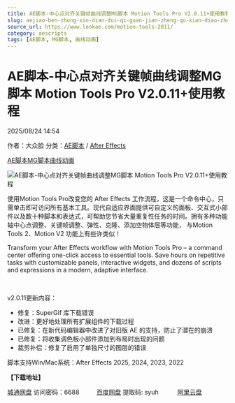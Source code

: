 ```yaml
---
title: AE脚本-中心点对齐关键帧曲线调整MG脚本 Motion Tools Pro V2.0.11+使用教程
slug: aejiao-ben-zhong-xin-dian-dui-qi-guan-jian-zheng-qu-xian-diao-zheng-mgjiao-ben-motion-tools-pro-v2-0-11-shi-yong-jiao-cheng
source_url: https://www.lookae.com/motion-tools-2011/
category: aescripts
tags: [AE脚本, MG脚本, 曲线动画]
---
```

# AE脚本-中心点对齐关键帧曲线调整MG脚本 Motion Tools Pro V2.0.11+使用教程

2025/08/24 14:54

作者：大众脸
分类：[AE脚本](https://www.lookae.com/after-effects/aescripts/) / [After Effects](https://www.lookae.com/after-effects/)

[AE脚本](https://www.lookae.com/tag/ae%e8%84%9a%e6%9c%ac/)[MG脚本](https://www.lookae.com/tag/mg%e8%84%9a%e6%9c%ac/)[曲线动画](https://www.lookae.com/tag/%e6%9b%b2%e7%ba%bf%e5%8a%a8%e7%94%bb/)

![AE脚本-中心点对齐关键帧曲线调整MG脚本 Motion Tools Pro V2.0.11+使用教程](https://www.lookae.com/wp-content/uploads/2025/06/Motion-Tools-Pro-206.jpg "AE脚本-中心点对齐关键帧曲线调整MG脚本 Motion Tools Pro V2.0.11+使用教程-LookAE.com")

使用Motion Tools Pro改变您的 After Effects 工作流程，这是一个命令中心，只需单击即可访问所有基本工具。现代自适应界面提供可自定义的面板、交互式小部件以及数十种脚本和表达式，可帮助您节省大量重复性任务的时间。拥有多种功能轴中心点调整、关键帧调整、弹性、克隆、添加空物体层等功能， 与Motion Tools 2、Motion V2 功能上有些许类似！

Transform your After Effects workflow with Motion Tools Pro – a command center offering one-click access to essential tools. Save hours on repetitive tasks with customizable panels, interactive widgets, and dozens of scripts and expressions in a modern, adaptive interface.

[﻿﻿﻿﻿﻿](http://cloud.video.taobao.com/play/u/null/p/1/e/6/t/1/522726110527.mp4)

v2.0.11更新内容：

* 修复：SuperGif 库下载错误
* 改进：更好地处理所有扩展组件的下载过程
* 已修复：在新代码编辑器中改进了对旧版 AE 的支持，防止了潜在的崩溃
* 已修复：将收集调色板小部件添加到布局时出现的问题
* 裁剪补偿：修复了启用了单独尺寸的图层的错误

脚本支持Win/Mac系统：After Effects 2025, 2024, 2023, 2022

**【下载地址】**

[城通网盘](https://url70.ctfile.com/f/2827370-8419739454-0a45f5?p=4431) 访问密码：6688          [百度网盘](https://pan.baidu.com/s/19qx8qKnI7uDb9sNTVlC5Hg?pwd=syuh) 提取码: syuh           [阿里云盘](https://www.alipan.com/s/ujZCHyPByfe)
